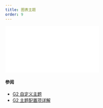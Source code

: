 ```yaml
---
title: 图表主题
order: 9
---
```


<embed src="@/docs/common/theme.zh.md"></embed>

#### 参阅

- [G2 自定义主题](https://g2.antv.vision/zh/docs/api/advanced/register-theme)
- [G2 主题配置项详解](https://g2.antv.vision/zh/docs/api/advanced/dive-into-theme)